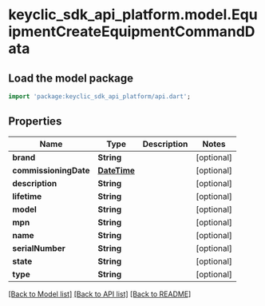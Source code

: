 # keyclic_sdk_api_platform.model.EquipmentCreateEquipmentCommandData

## Load the model package
```dart
import 'package:keyclic_sdk_api_platform/api.dart';
```

## Properties
Name | Type | Description | Notes
------------ | ------------- | ------------- | -------------
**brand** | **String** |  | [optional] 
**commissioningDate** | [**DateTime**](DateTime.md) |  | [optional] 
**description** | **String** |  | [optional] 
**lifetime** | **String** |  | [optional] 
**model** | **String** |  | [optional] 
**mpn** | **String** |  | [optional] 
**name** | **String** |  | [optional] 
**serialNumber** | **String** |  | [optional] 
**state** | **String** |  | [optional] 
**type** | **String** |  | [optional] 

[[Back to Model list]](../README.md#documentation-for-models) [[Back to API list]](../README.md#documentation-for-api-endpoints) [[Back to README]](../README.md)


